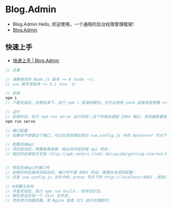 # Blog.Admin

- Blog.Admin Hello, 欢迎使用，一个通用的后台权限管理框架!
- [Blog.Admin](http://vueadmin.neters.club/.doc/)

## 快速上手

- [快速上手 | Blog.Admin](http://vueadmin.neters.club/.doc/guide/getting-started.html)

```c#
// 注意

// 请确保你的 Node.js 版本 >= 8（node -v）。
// vue 脚手架版本 >= 3.1（vue -V）

// 安装
npm i
// 下载完成后，在根目录下，执行 npm i 安装依赖包。也可以使用 yarm 或者淘宝镜像 cnpm；安装完成后，根目录会多一个 node_modules 文件夹；

// 运行
// 安装好后，执行 npm run serve 运行项目；这个时候会调起 2364 端口，浏览器查看效果；
npm run serve

// 端口配置
// 如果你不想要这个端口，可以在项目根目录的 vue.config.js 中的 devServer 节点下的 port，把端口号修改为自己任意需要的；

// 配置后端api
// 项目启动后，想要查看效果，就必须开启后端 api 项目；
// 相应的后端官方文档：http://apk.neters.club/.doc/guide/getting-started.html


// 修改后端api的端口号
// 如果你的后端项目启动后，端口号不是 8081 的话，需要在本项目配置：
// 还是 vue.config.js 文件中的，proxy 节点下的 http://localhost:8081 ,修改为自己后端的端口。

// #部署与发布
// 开发完成后，执行 npm run build ，将项目打包，
// 根目录会出现一个 dist 文件夹，
// 然后拷贝到服务器，用 Nginx 或者 IIS 进行代理即可。

```
